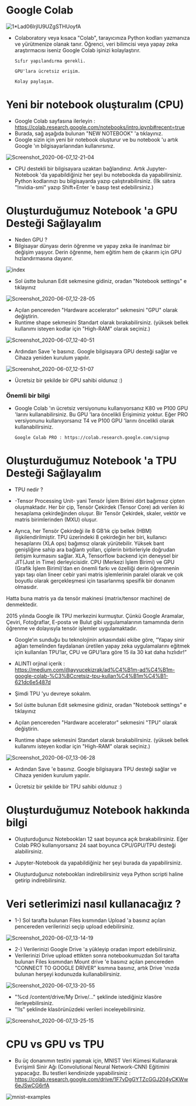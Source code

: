 # Google Colab

![1*Lad06lrjlU9UZgSTHUoyfA](https://user-images.githubusercontent.com/54184905/83964957-ece37580-a8b8-11ea-909d-2a5a00292f73.png)

* Colaboratory veya kısaca "Colab", tarayıcınıza Python kodları yazmanıza ve yürütmenize olanak tanır.
Öğrenci, veri bilimcisi veya yapay zeka araştırmacısı iseniz Google Colab işinizi kolaylaştırır.

      Sıfır yapılandırma gerekli.
      
      GPU'lara ücretsiz erişim.
      
      Kolay paylaşım.


# Yeni bir notebook oluşturalım (CPU)

* Google Colab sayfasına ilerleyin : https://colab.research.google.com/notebooks/intro.ipynb#recent=true
* Burada, sağ aşağıda bulunan "NEW NOTEBOOK" 'a tıklayınız.
* Google sizin için yeni bir notebook oluşturur ve bu notebook 'u artık Google 'ın bilgisayarlarından kullanırsınız.

![Screenshot_2020-06-07_12-21-04](https://user-images.githubusercontent.com/54184905/83965030-6bd8ae00-a8b9-11ea-8a90-6736c35cb474.png)

* CPU destekli bir bilgisayara uzaktan bağlandınız. Artık Jupyter-Notebook 'da yapabildiğiniz her şeyi bu notebookda da yapabilirsiniz. Python kodlarınızı bu bilgisayarda yazıp çalıştırabilirsiniz.
(İlk satıra "!nvidia-smi" yazıp Shift+Enter 'e basıp test edebilirsiniz.)


# Oluşturduğumuz Notebook 'a GPU Desteği Sağlayalım

* Neden GPU ?
* Bilgisayar dünyası derin öğrenme ve yapay zeka ile inanılmaz bir değişim yaşıyor. Derin öğrenme, hem eğitim hem de çıkarım için GPU hızlandırmasına dayanır.

![index](https://user-images.githubusercontent.com/54184905/83965577-40f05900-a8bd-11ea-9cf4-500251a89b6e.png)

* Sol üstte bulunan Edit sekmesine gidiniz, oradan "Notebook settings" e tıklayınız

![Screenshot_2020-06-07_12-28-05](https://user-images.githubusercontent.com/54184905/83965309-68debd00-a8bb-11ea-92ce-1a5ab599854d.png)

* Açılan pencereden "Hardware accelerator" sekmesini "GPU" olarak değiştirin.
* Runtime shape sekmesini Standart olarak bırakabilirsiniz. (yüksek bellek kullanımı isteyen kodlar için "High-RAM" olarak seçiniz.)

![Screenshot_2020-06-07_12-40-51](https://user-images.githubusercontent.com/54184905/83965398-3a151680-a8bc-11ea-8836-c4ab94030916.png)

* Ardından Save 'e basınız. Google bilgisayara GPU desteği sağlar ve Cihaza yeniden kurulum yapılır.

![Screenshot_2020-06-07_12-51-07](https://user-images.githubusercontent.com/54184905/83965633-a93f3a80-a8bd-11ea-9d5e-3f922cb609b3.png)

* Ücretsiz bir şekilde bir GPU sahibi oldunuz :)

### Önemli bir bilgi

* Google Colab 'ın ücretsiz versiyonunu kullanıyorsanız K80 ve P100 GPU 'larını kullanabilirsiniz. Bu GPU 'lara öncelikli Erişiminiz yoktur. Eğer PRO versiyonunu kullanıyorsanız T4 ve P100 GPU 'larını öncelikli olarak kullanabilirsiniz.
           
      Google Colab PRO : https://colab.research.google.com/signup
      

# Oluşturduğumuz Notebook 'a TPU Desteği Sağlayalım

* TPU nedir ?

* -Tensor Processing Unit- yani Tensör İşlem Birimi dört bağımsız çipten oluşmaktadır. Her bir çip, Tensör Çekirdek (Tensor Core) adı verilen iki hesaplama çekirdeğinden oluşur. Bir Tensör Çekirdek, skaler, vektör ve matris birimlerinden (MXU) oluşur.

* Ayrıca, her Tensör Çekirdeği ile 8 GB’lık çip bellek (HBM) ilişkilendirilmiştir. TPU üzerindeki 8 çekirdeğin her biri, kullanıcı hesaplarını (XLA ops) bağımsız olarak yürütebilir.
Yüksek bant genişliğine sahip ara bağlantı yolları, çiplerin birbirleriyle doğrudan iletişim kurmasını sağlar. XLA, Tensorflow backend için deneysel bir JIT(Just in Time) derleyicisidir. CPU (Merkezi İşlem Birimi) ve GPU (Grafik İşlem Birimi)’dan en önemli farkı ve özelliği derin öğrenmenin yapı taşı olan lineer cebir yani matris işlemlerinin paralel olarak ve çok boyutlu olarak gerçekleşmesi için tasarlanmış spesifik bir donanım olmasıdır.

Hatta buna matris ya da tensör makinesi (matrix/tensor machine) de denmektedir.

2015 yılında Google ilk TPU merkezini kurmuştur. Çünkü Google Aramalar, Çeviri, Fotoğraflar, E-posta ve Bulut gibi uygulamalarının tamamında derin öğrenme ve dolayısyla tensör işlemler uygulamaktadır.

* Google’ın sunduğu bu teknolojinin arkasındaki ekibe göre, “Yapay sinir ağları temelinden faydalanan üretilen yapay zeka uygulamalarını eğitmek için kullanılan TPU’lar, CPU ve GPU’lara göre 15 ila 30 kat daha hızlıdır!”

* ALINTI orjinal içerik : https://medium.com/@ayyucekizrak/ad%C4%B1m-ad%C4%B1m-google-colab-%C3%BCcretsiz-tpu-kullan%C4%B1m%C4%B1-621dc6e5487d

* Şimdi TPU 'yu devreye sokalım.
* Sol üstte bulunan Edit sekmesine gidiniz, oradan "Notebook settings" e tıklayınız
* Açılan pencereden "Hardware accelerator" sekmesini "TPU" olarak değiştirin.
* Runtime shape sekmesini Standart olarak bırakabilirsiniz. (yüksek bellek kullanımı isteyen kodlar için "High-RAM" olarak seçiniz.)

![Screenshot_2020-06-07_13-06-28](https://user-images.githubusercontent.com/54184905/83965922-cffe7080-a8bf-11ea-81d2-a2a2fcbb9eb7.png)

* Ardından Save 'e basınız. Google bilgisayara TPU desteği sağlar ve Cihaza yeniden kurulum yapılır.

* Ücretsiz bir şekilde bir TPU sahibi oldunuz :)

# Oluşturduğumuz Notebook hakkında bilgi

* Oluşturduğunuz Notebookları 12 saat boyunca açık bırakabilirsiniz. Eğer Colab PRO kullanıyorsanız 24 saat boyunca CPU/GPU/TPU desteği alabilirsiniz.

* Jupyter-Notebook da yapabildiğiniz her şeyi burada da yapabilirsiniz.

* Oluşturduğunuz notebookları indirebilirsiniz veya Python scripti haline getirip indirebilirsiniz.

# Veri setlerimizi nasıl kullanacağız ?

* 1-) Sol tarafta bulunan Files kısmından Upload 'a basınız açılan pencereden verilerinizi seçip upload edebilirsiniz.

![Screenshot_2020-06-07_13-14-19](https://user-images.githubusercontent.com/54184905/83966150-2b7d2e00-a8c1-11ea-9cac-169b97994320.png)

* 2-) Verilerinizi Google Drive 'a yükleyip oradan import edebilirsiniz.
* Verilerinizi Drive upload ettikten sonra notebookumuzdan Sol tarafta bulunan Files kısmından Mount drive 'e basınız açılan pencereden "CONNECT TO GOOGLE DRİVER" kısmına basınız, artık Drive 'ınızda bulunan herşeyi kodunuzda kullanabilirsiniz.

![Screenshot_2020-06-07_13-20-55](https://user-images.githubusercontent.com/54184905/83966301-13f27500-a8c2-11ea-912d-69b0fd2b5ca7.png)

* "%cd /content/drive/My Drive/..." şeklinde istediğiniz klasöre ilerleyebilirsiniz.
* "!ls" şeklinde klasörünüzdeki verileri inceleyebilirsiniz.

![Screenshot_2020-06-07_13-25-15](https://user-images.githubusercontent.com/54184905/83966366-7ea3b080-a8c2-11ea-9c91-23e80ce91e4c.png)

# CPU vs GPU vs TPU

* Bu üç donanımın testini yapmak için, MNIST Veri Kümesi Kullanarak Evrişimli Sinir Ağı (Convolutional Neural Network-CNN) Eğitimini yapacağız. Bu testleri kendinizde yapabilirsiniz : https://colab.research.google.com/drive/1F7vDgGYTZcGGJ204yCKWw6eJSwCG6rfA

![mnist-examples](https://user-images.githubusercontent.com/54184905/83967499-c4647700-a8ca-11ea-8d09-9aac4c062c99.png)

